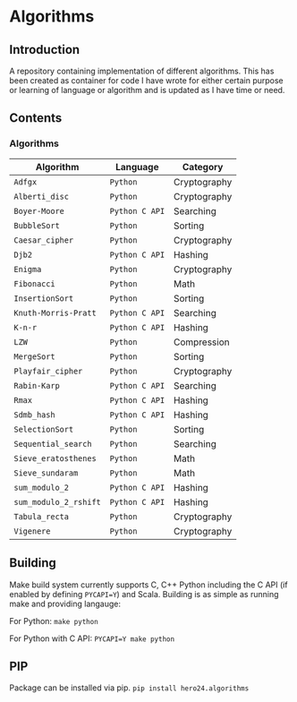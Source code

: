 # Algorithms

## Introduction
A repository containing implementation of different algorithms. This has been created as container for code I have wrote for either certain purpose or learning of language or algorithm and is updated as I have time or need.

## Contents

### Algorithms

|Algorithm|Language|Category|
|---------|---------|--------|
|`Adfgx`|`Python`|Cryptography|
|`Alberti_disc`|`Python`|Cryptography|
|`Boyer-Moore`|`Python C API`|Searching|
|`BubbleSort`|`Python`|Sorting|
|`Caesar_cipher`|`Python`|Cryptography|
|`Djb2`|`Python C API`|Hashing|
|`Enigma`|`Python`|Cryptography|
|`Fibonacci`|`Python`|Math|
|`InsertionSort`|`Python`|Sorting|
|`Knuth-Morris-Pratt`|`Python C API`|Searching|
|`K-n-r`|`Python C API`|Hashing|
|`LZW`|`Python`|Compression|
|`MergeSort`|`Python`|Sorting|
|`Playfair_cipher`|`Python`|Cryptography|
|`Rabin-Karp`|`Python C API`|Searching|
|`Rmax`|`Python C API`|Hashing|
|`Sdmb_hash`|`Python C API`|Hashing|
|`SelectionSort`|`Python`|Sorting|
|`Sequential_search`|`Python`|Searching|
|`Sieve_eratosthenes`|`Python`|Math|
|`Sieve_sundaram`|`Python`|Math|
|`sum_modulo_2`|`Python C API`|Hashing|
|`sum_modulo_2_rshift`|`Python C API`|Hashing|
|`Tabula_recta`|`Python`|Cryptography|
|`Vigenere`|`Python`|Cryptography|

## Building

Make build system currently supports C, C++ Python including the C API (if enabled by defining `PYCAPI=Y`) and Scala. Building is as simple as running make and providing langauge:

For Python:
`make python`

For Python with C API:
`PYCAPI=Y make python`

## PIP

Package can be installed via pip.
`pip install hero24.algorithms`
